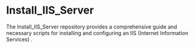 # Install_IIS_Server
The Install_IIS_Server repository provides a comprehensive guide and necessary scripts for installing and configuring an IIS (Internet Information Services) .
